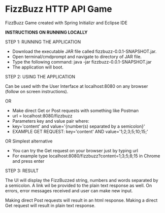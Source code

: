 ﻿# FizzBuzz HTTP API Game

FizzBuzz Game created with Spring Initializr and Eclipse IDE

**INSTRUCTIONS ON RUNNING LOCALLY**

STEP 1: RUNNING THE APPLICATION

 - Download the executable JAR file called fizzbuzz-0.0.1-SNAPSHOT.jar. 
 - Open terminal/cmdprompt and navigate to directory of JAR file. 
 - Type the following command: java -jar fizzbuzz-0.0.1-SNAPSHOT.jar
 - The application will boot.

STEP 2: USING THE APPLICATION

Can be used with the User Interface at localhost:8080 on any browser (follow on screen instructions).

OR

 - Make direct Get or Post requests with something like Postman
 - url = localhost:8080/fizzbuzz
 - Parameters key and value pair where:
 - key='content' and value='{number(s) separated by a semicolon}'
 - EXAMPLE GET REQUEST: key='content' AND value='1;2;3;5;10;15;'

OR Simplest alternative

 - You can try the Get request on your browser just by typing url
 - For example type localhost:8080/fizzbuzz?content=1;3;5;8;15 in Chrome and press enter

STEP 3: RESULT

The UI will display the FizzBuzzed string, numbers and words separated by a semicolon. A link wil be provided to the plain text response as well. On errors, error messages received and user can make new input.

Making direct Post requests will result in an html response. Making a direct Get request will result in plain text response.
